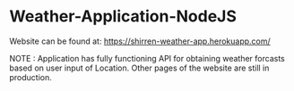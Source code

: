 # Weather-Application-NodeJS

Website can be found at: https://shirren-weather-app.herokuapp.com/

NOTE : Application has fully functioning API for obtaining weather forcasts based on user input of Location. Other pages of the website are still in production.
